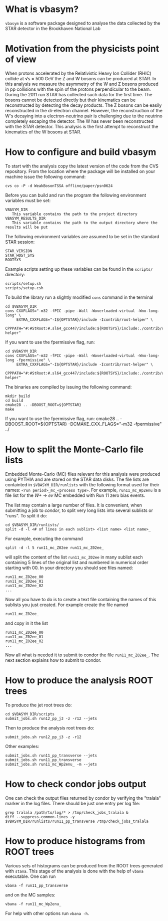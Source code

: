 
What is vbasym?
===============

`vbasym` is a software package designed to analyse the data collected by the
STAR detector in the Brookhaven National Lab


Motivation from the physicists point of view
============================================

When protons accelerated by the Relativistic Heavy Ion Collider (RHIC) collide
at &radic;s = 500 GeV the Z and W bosons can be produced at STAR. In this
analysis we measure the asymmetry of the W and Z bosons produced in pp
collisions with the spin of the protons perpendicular to the beam. During the
2011 run STAR has collected such data for the first time. The bosons cannot be
detected directly but their kinematics can be reconstructed by detecting the
decay products. The Z bosons can be easily reconstructed in the di-electron
channel. However, the reconstruction of the W's decaying into a
electron-neutrino pair is challenging due to the neutrino completely escaping
the detector. The W has never been reconstructed with the STAR detector. This
analysis is the first attempt to reconstruct the kinematics of the W bosons at
STAR.


How to configure and build vbasym
=================================

To start with the analysis copy the latest version of the
code from the CVS repository. From the location where the package will be
installed on your machine issue the following command:

    cvs co -P -d WeakBosonTSSA offline/paper/psn0624

Before you can build and run the program the following environment variables must
be set:

    VBASYM_DIR
       This variable contains the path to the project directory
    VBASYM_RESULTS_DIR
       This variable contains the path to the output directory where the results will be put

The following environment variables are assumed to be set in the standard STAR
session:

    STAR_VERSION
    STAR_HOST_SYS
    ROOTSYS

Example scripts setting up these variables can be found in the `scripts/`
directory:

    scripts/setup.sh
    scripts/setup.csh

To build the library run a slightly modified `cons` command in the terminal

    cd $VBASYM_DIR
    cons CXXFLAGS="-m32 -fPIC -pipe -Wall -Woverloaded-virtual -Wno-long-long" \
         EXTRA_CXXFLAGS="-I${OPTSTAR}/include -Icontrib/root-helper" \
         CPPPATH="#:#StRoot:#.sl64_gcc447/include:${ROOTSYS}/include:./contrib/root-helper"

If you want to use the fpermissive flag, run:

    cd $VBASYM_DIR
    cons CXXFLAGS="-m32 -fPIC -pipe -Wall -Woverloaded-virtual -Wno-long-long -fpermissive" \
         EXTRA_CXXFLAGS="-I${OPTSTAR}/include -Icontrib/root-helper" \
         CPPPATH="#:#StRoot:#.sl64_gcc447/include:${ROOTSYS}/include:./contrib/root-helper"

The binaries are compiled by issuing the following command:

    mkdir build
    cd build
    cmake28 .. -DBOOST_ROOT=${OPTSTAR}
    make

If you want to use the fpermissive flag, run:
cmake28 .. -DBOOST_ROOT=${OPTSTAR} -DCMAKE_CXX_FLAGS="-m32 -fpermissive" ../

How to split the Monte-Carlo file lists
=======================================

Embedded Monte-Carlo (MC) files relevant for this analysis were produced using PYTHIA
and are stored on the STAR data disks. The file lists are containted in
`$VBASYM_DIR/runlists` with the following format used for their names: `<run
period>_mc_<process type>`. For example, `run11_mc_Wp2enu` is a file list for
the _W+ -> ev_ MC embedded with Run 11 zero bias events.

The list may contain a large number of files. It is convenient, when submitting
a job to *condor*, to split very long lists into several sublists or "runs". To
split it do:

    cd $VBASYM_DIR/runlists/
    split -d -l <# of lines in each sublist> <list name> <list name>_

For example, executing the command

    split -d -l 5 run11_mc_Z02ee run11_mc_Z02ee_

will split the content of the list `run11_mc_Z02ee` in many sublist each
containing 5 lines of the original list and numbered in numerical order starting
with 00. In your directory you should see files named:

    run11_mc_Z02ee_00
    run11_mc_Z02ee_01
    run11_mc_Z02ee_02
    ...

Now all you have to do is to create a text file containing the names of this
sublists you just created. For example create the file named

    run11_mc_Z02ee_

and copy in it the list

    run11_mc_Z02ee_00
    run11_mc_Z02ee_01
    run11_mc_Z02ee_02
    ...

Now all what is needed it to submit to condor the file `run11_mc_Z02ee_`. The
next section explains how to submit to condor.


How to produce the analysis ROOT trees
======================================

To produce the jet root trees do:

    cd $VBASYM_DIR/scripts
    submit_jobs.sh run12_pp_j3 -z -r12 --jets

Then to produce the analysis root trees do:

    submit_jobs.sh run12_pp_j3 -z -r12

Other examples:

    submit_jobs.sh run11_pp_transverse --jets
    submit_jobs.sh run11_pp_transverse
    submit_jobs.sh run11_mc_Wp2enu_ -m --jets


How to check condor jobs output
===============================

One can check the output files returned by condor by verifying the "tralala"
marker in the log files. There should be just one entry per log file:

    grep tralala /path/to/log/* > /tmp/check_jobs_tralala &
    diff --suppress-common-lines -y $VBASYM_DIR/runlists/run11_pp_transverse /tmp/check_jobs_tralala


How to produce histograms from ROOT trees
=========================================

Various sets of histograms can be produced from the ROOT trees generated with
`stana`. This stage of the analysis is done with the help of `vbana` executable.
One can run

    vbana -f run11_pp_transverse

and on the MC samples:

    vbana -f run11_mc_Wp2enu_

For help with other options run `vbana -h`.
